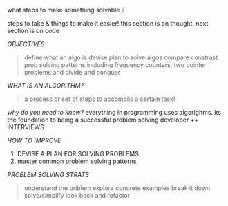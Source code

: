 what steps to make something solvable ?

steps to take & things to make it easier!
this section is on thought, next section is on code

*OBJECTIVES*
>define what an algo is 
>devise plan to solve algos
>compare constrast prob solving patterns including frequency counters, two pointer problems and divide and conquer

*WHAT IS AN ALGORITHM?*
>a process or set of steps to accomplis a certain task!

*why do you need to know?*
everything in programming uses algorighms. its the foundation to being a successful problem solving developer
++ INTERVIEWS

*HOW TO IMPROVE*
1. DEVISE A PLAN FOR SOLVING PROBLEMS
2. master common problem solving patterns

*PROBLEM SOLVING STRATS*
>understand the priblem
>explore concrete examples
>break it down
>solve/simplify
>look back and refactor

  